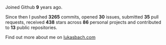 Joined Github **9** years ago.

Since then I pushed **3265** commits, opened **30** issues, submitted **35** pull requests, received **438** stars across **86** personal projects and contributed to **13** public repositories.

Find out more about me on [lukasbach.com](https://lukasbach.com)
